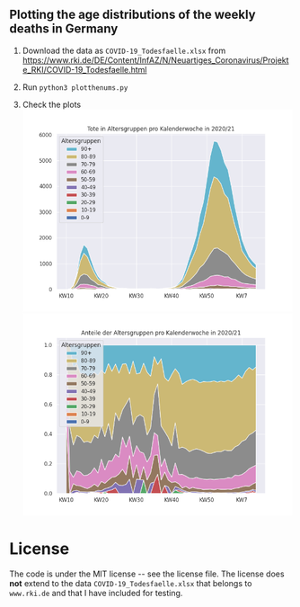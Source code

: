 Plotting the age distributions of the weekly deaths in Germany
---

1. Download the data as `COVID-19_Todesfaelle.xlsx` from 
https://www.rki.de/DE/Content/InfAZ/N/Neuartiges_Coronavirus/Projekte_RKI/COVID-19_Todesfaelle.html

2. Run `python3 plotthenums.py`

3. Check the plots
![Absolute Numbers](toteperkw-total.png)
![Relative Numbers](toteperkw-relativ.png)

# License

The code is under the MIT license -- see the license file. The license does **not** extend to the data `COVID-19_Todesfaelle.xlsx` that belongs to `www.rki.de` and that I have included for testing.
